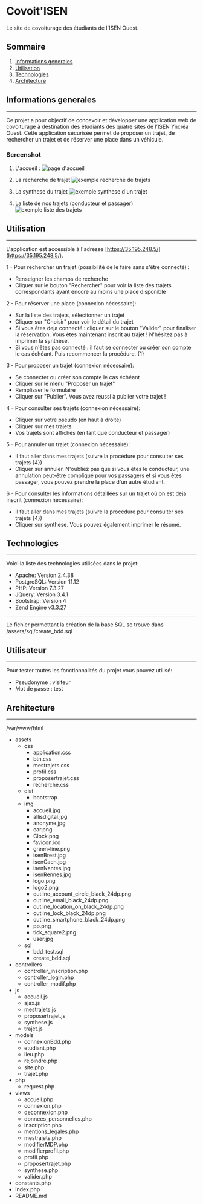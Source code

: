 # Covoit'ISEN

Le site de covoiturage des étudiants de l'ISEN Ouest.

## Sommaire
1. [Informations generales](#informations-generales)
2. [Utilisation](#utilisation)
3. [Technologies](#technologies)
4. [Architecture](#architecture)


## Informations generales
***
Ce projet a pour objectif de concevoir et développer une application web de covoiturage à destination des étudiants des quatre sites de l’ISEN Yncréa Ouest.
Cette application sécurisée permet de proposer un trajet, de rechercher un trajet et de réserver une place dans un véhicule.

### Screenshot
1) L'accueil :
![page d'accueil](/html/assets/img/accueil.jpg)

2) La recherche de trajet
![exemple recherche de trajets](/html/assets/img/.jpg)

3) La synthese du trajet
![exemple synthese d'un trajet](/html/assets/img/.jpg)

4) La liste de nos trajets (conducteur et passager)
![exemple liste des trajets](/html/assets/img/.jpg)

## Utilisation
***
 L'application est accessible à l'adresse [https://35.195.248.5/](https://35.195.248.5/).
 
 1 - Pour rechercher un trajet (possibilité de le faire sans s'être connecté) :
 * Renseigner les champs de recherche
 * Cliquer sur le bouton "Rechercher" pour voir la liste des trajets correspondants ayant encore au moins une place disponible

 2 - Pour réserver une place (connexion nécessaire):
 * Sur la liste des trajets, sélectionner un trajet
 * Cliquer sur "Choisir" pour voir le détail du trajet
 * Si vous êtes deja connecté : cliquer sur le bouton "Valider" pour finaliser la réservation. Vous êtes maintenant inscrit au trajet ! N'hésitez pas à imprimer la synthèse.
 * Si vous n'êtes pas connecté : il faut se connecter ou créer son compte le cas échéant. Puis recommencer la procédure. {1}

 3 - Pour proposer un trajet (connexion nécessaire):
 * Se connecter ou créer son compte le cas échéant
 * Cliquer sur le menu "Proposer un trajet"
 * Remplisser le formulaire
 * Cliquer sur "Publier". Vous avez reussi à publier votre trajet !

 4 - Pour consulter ses trajets (connexion nécessaire):
 * Cliquer sur votre pseudo (en haut à droite)
 * Cliquer sur mes trajets
 * Vos trajets sont affichés (en tant que conducteur et passager)

 5 - Pour annuler un trajet (connexion nécessaire):
 * Il faut aller dans mes trajets (suivre la procédure pour consulter ses trajets {4})
 * Cliquer sur annuler. N'oubliez pas que si vous êtes le conducteur, une annulation peut-être compliqué pour vos passagers et si vous êtes passager, vous pouvez prendre la place d'un autre étudiant.

 6 - Pour consulter les informations détaillées sur un trajet où on est deja inscrit (connexion nécessaire):
 * Il faut aller dans mes trajets (suivre la procédure pour consulter ses trajets {4})
 * Cliquer sur synthese. Vous pouvez également imprimer le résumé.

 
## Technologies
***
Voici la liste des technologies utilisées dans le projet:
* Apache: Version 2.4.38
* PostgreSQL: Version 11.12
* PHP: Version 7.3.27
* JQuery: Version 3.4.1
* Bootstrap: Version 4
* Zend Engine v3.3.27

***
Le fichier permettant la création de la base SQL se trouve dans /assets/sql/create_bdd.sql


## Utilisateur
***
Pour tester toutes les fonctionnalités du projet vous pouvez utilisé:
* Pseudonyme : visiteur
* Mot de passe : test

## Architecture
***

/var/www/html
  * assets
    * css
        * application.css
        * btn.css
        * mestrajets.css
        * profil.css
        * proposertrajet.css
        * recherche.css
    * dist
        * bootstrap
    * img
        * accueil.jpg
        * allisdigital.jpg
        * anonyme.jpg
        * car.png
        * Clock.png
        * favicon.ico
        * green-line.png
        * isenBrest.jpg
        * isenCaen.jpg
        * isenNantes.jpg
        * isenRennes.jpg
        * logo.png
        * logo2.png
        * outline_account_circle_black_24dp.png
        * outline_email_black_24dp.png
        * outline_location_on_black_24dp.png
        * outline_lock_black_24dp.png
        * outline_smartphone_black_24dp.png
        * pp.png
        * tick_square2.png
        * user.jpg
    * sql
        * bdd_test.sql
        * create_bdd.sql
  * controllers
    * controller_inscription.php
    * controller_login.php
    * controller_modif.php
  * js
    * accueil.js
    * ajax.js
    * mestrajets.js
    * proposertrajet.js
    * synthese.js
    * trajet.js
  * models
    * connexionBdd.php
    * etudiant.php
    * lieu.php
    * rejoindre.php
    * site.php
    * trajet.php
  * php
    * request.php
  * views
    * accueil.php
    * connexion.php
    * deconnexion.php
    * donnees_personnelles.php
    * inscription.php
    * mentions_legales.php
    * mestrajets.php
    * modifierMDP.php
    * modifierprofil.php
    * profil.php
    * proposertrajet.php
    * synthese.php
    * valider.php
  * constants.php
  * index.php
  * README.md

